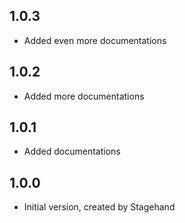 ## 1.0.3

- Added even more documentations

## 1.0.2

- Added more documentations

## 1.0.1

- Added documentations

## 1.0.0

- Initial version, created by Stagehand

